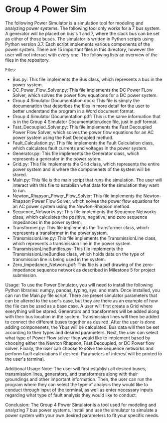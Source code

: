 # Group 4 Power Sim
The following Power Simulator is a simulation tool for modeling and analyzing power systems. The following tool only works for a 7 bus system. A generator will be placed on bus's 1 and 7, where the slack bus can be set as either of those buses. The simulator is written in Python scripts using Python version 3.7. Each script implements various components of the power system. There are 15 important files in this directory, however the user will not interact with every one. The following lists an overview of the files in the repository.

Files:
* Bus.py: This file implements the Bus class, which represents a bus in the power system.
* DC_Power_Flow_Solver.py: This file implements the DC Power FLow Solver, which solves the power flow equations for a DC power system.
* Group 4 Simulator Documentation.docx: This file is simply the documenation that describes the files in more detail for the user to better understand the program in a Word document format.
* Group 4 Simulator Documentation.pdf: This is the same information that is in the Group 4 Simulator Documentation.docx file, just in pdf format.
* Fast_Decoupled_Solver.py: This file implements the Fast Decoupled Power Flow Solver, which solves the power flow equations for an AC power system using the Fast Decoupled method.
* Fault_Calculation.py: This file implements the Fault Calculation class, which calculates fault currents and voltages in the power system.
* Generator.py: This file implements the Generator class, which represents a generator in the power sytem.
* Grid.py: This file implements the Grid class, which represents the entire power system and is where the componenets of the system will be stored.
* Main.py: This file is the main script that runs the simulation. The user will interact with this file to establish what data for the simulation they want to run.
* Newton_Rhapson_Power_Flow_Solver: This file implements the Newton-Rhapson Power Flow Solver, which solves the power flow equations for an AC power system using the Newton-Rhapson method.
* Sequence_Networks.py: This file implements the Sequence Networks class, which calculates the positive, negative, and zero sequence impedances in the power system.
* Transformer.py: This file implements the Transformer class, which represents a transformer in the power system.
* TransmissionLine.py: This file implements the TransmissionLine class, which represents a transmission line in the power system.
* TransmissionLineBundles.py: This file implements the TransmissionLineBundles class, which holds data on the type of transmission line is being used in the system.
* Zero_Impedance_Network.pdf: This file is a pdf drawing of the zero-impedance sequence network as described in Milestone 5 for project submission.

Usage:
To use the Power Simulator, you will need to install the following Python libraries: numpy, pandas, typing, sys, and math.
Once installed, you can run the Main.py file script. There are preset simulator parameters that can be altered to the user's case, but they are there as an example of how the file can be used as a base case. A user will first create a Grid where everything will be stored. Generators and transformers will be added along with their bus location in the system. Transmission lines will then be added to connect the different buses together as desired. After the user is done adding componenets, the Ybus will be calculated. Bus data will then be set according to their types and desired parameters. Next, the user can select what type of Power Flow solver they would like to implement based by choosing either the Newton Rhapson, Fast Decoupled, or DC Power flow solver. Finally, the user can choose to solve the sequence networks and perform fault calculations if desired. Parameters of interest will be printed to the user's terminal.

Additional Usage Note: The user will first establish all desired buses, transmission lines, generators, and transformers along with their groundings and other important information. Then, the user can run the program where they can select the type of analysis they would like to conduct through input of the terminal, as well as enter necessary inputs regarding what type of fault analysis they would like to conduct.

Conclusion:
The Group 4 Power Simulator is a tool used for modeling and analyzing 7 bus power systems. Install and use the simulator to simulate a power system with your own desired parameters to fit your specific needs.
